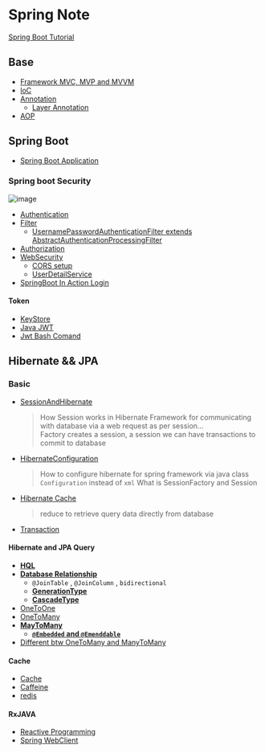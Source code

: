 # Spring Note

[Spring Boot Tutorial](https://morosedog.gitlab.io/categories/Spring-Boot/)

## Base
- [Framework MVC, MVP and MVVM](framework.md)
- [loC](SpringBase/IoC.md)  
- [Annotation](Annotations.md)
  - [Layer Annotation](SpringBoot/layerAnnotation.md) 
- [AOP](AOP.md)

## Spring Boot
- [Spring Boot Application](SpringBoot/SpringBootApplication.md)

### Spring boot Security

![image](https://user-images.githubusercontent.com/68631186/172059135-570bfaa7-cc5b-4e95-ba24-eb8955e6545b.png)

- [Authentication](SpringBoot/Authentication.md)
- [Filter](SpringBoot/Filter.md)   
  - [ UsernamePasswordAuthenticationFilter extends AbstractAuthenticationProcessingFilter](SpringBoot/AuthenticationFilter.md)
- [Authorization](SpringBoot/Authorization.md)
- [WebSecurity](SpringBoot/WebSecurity.md)
  - [CORS setup](SpringBoot/CORS.md)   
  - [UserDetailService](UserdetailsService.md)
- [SpringBoot In Action Login](JWTAuth.md) 
#### Token
- [KeyStore](SpringBoot/Keystore.md)
- [Java JWT](SpringBoot/JWT.md)
- [Jwt Bash Comand](SpringBoot/KeystoreInCommand.sh)

## Hibernate && JPA
### Basic
- [SessionAndHibernate](SpringWithDatabase/HibernateSession.md)
  > How Session works in Hibernate Framework for communicating with database via a web request as per session...    
  > Factory creates a session, a session we can have transactions to commit to database    
- [HibernateConfiguration](SpringWithDatabase/HibernateConfiguration.md)   
  > How to configure hibernate for spring framework via java class `Configuration` instead of `xml`
  > What is SessionFactory and Session
- [Hibernate Cache](SpringWithDatabase/HibernateCache.md)   
  > reduce to retrieve query data directly from database 
- [Transaction](SpringWithDatabase/Transactional.md)   


#### Hibernate and JPA Query

- **[HQL](SpringWithDatabase/HQL.md)**
- **[Database Relationship](SpringWithDatabase/TableRelationship.md)**  
  - `@JoinTable` , `@JoinColumn` , `bidirectional`   
  - **[GenerationType](SpringWithDatabase/GenerationType.md)**
  - **[CascadeType](SpringWithDatabase/CascadeType.md)**   
- [OneToOne](SpringWithDatabase/HibernateOneToOne.md)  
- [OneToMany](SpringWithDatabase/HibernateOneToMany.md)   
- **[MayToMany](SpringWithDatabase/HibernateManyToMany.md)**   
  - **[`@Embedded` and `@Emenddable`](SpringWithDatabase/AnnotationEmbeddedAndEmbeddable.md)**    
- [Different btw OneToMany and ManyToMany ](SpringWithDatabase/ManyToMany&OneToMany.md)   

#### Cache 
- [Cache](SpringWithDatabase/Cache.md)
- [Caffeine](SpringWithDatabase/Caffeine.md)
- [redis](SpringWithDatabase/Redis.md)  


#### RxJAVA
- [Reactive Programming](reactive/RxJava.md)
- [Spring WebClient](reactive/webclient.md)
